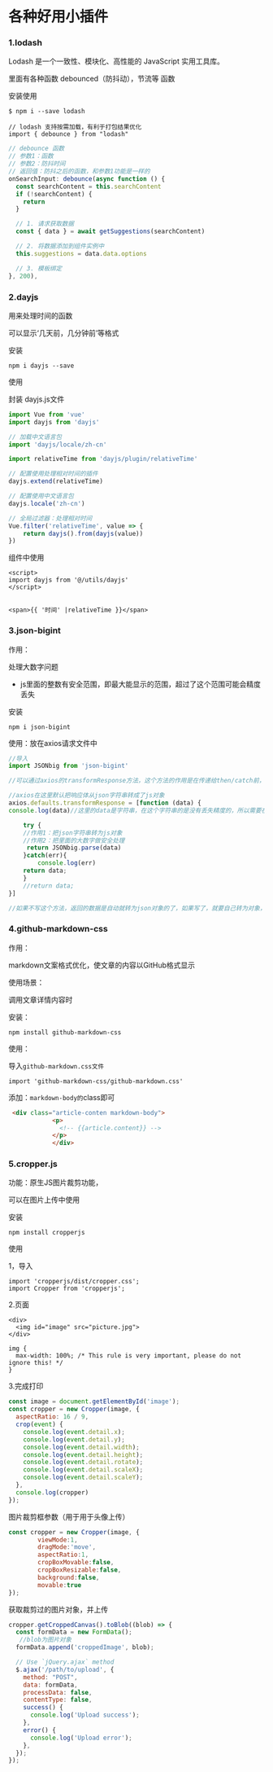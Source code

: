 #              各种好用小插件

### 1.lodash

Lodash 是一个一致性、模块化、高性能的 JavaScript 实用工具库。

里面有各种函数  debounced（防抖动），节流等 函数

安装使用

```
$ npm i --save lodash
```

```
// lodash 支持按需加载，有利于打包结果优化
import { debounce } from "lodash"
```

```js
// debounce 函数
// 参数1：函数
// 参数2：防抖时间
// 返回值：防抖之后的函数，和参数1功能是一样的
onSearchInput: debounce(async function () {
  const searchContent = this.searchContent
  if (!searchContent) {
    return
  }

  // 1. 请求获取数据
  const { data } = await getSuggestions(searchContent)

  // 2. 将数据添加到组件实例中
  this.suggestions = data.data.options

  // 3. 模板绑定
}, 200),
```

### 2.dayjs

用来处理时间的函数

可以显示‘几天前，几分钟前’等格式

安装

```
npm i dayjs --save
```

使用

封装 dayjs.js文件

```js
import Vue from 'vue'
import dayjs from 'dayjs'

// 加载中文语言包
import 'dayjs/locale/zh-cn'

import relativeTime from 'dayjs/plugin/relativeTime'

// 配置使用处理相对时间的插件
dayjs.extend(relativeTime)

// 配置使用中文语言包
dayjs.locale('zh-cn')

// 全局过滤器：处理相对时间
Vue.filter('relativeTime', value => {
    return dayjs().from(dayjs(value))
})
```

组件中使用

```
<script>
import dayjs from '@/utils/dayjs'
</script>


<span>{{ '时间' |relativeTime }}</span>

```

### 3.json-bigint

作用：

处理大数字问题

- js里面的整数有安全范围，即最大能显示的范围，超过了这个范围可能会精度丢失

安装

```
npm i json-bigint
```

使用：放在axios请求文件中

```js
//导入
import JSONbig from 'json-bigint'

//可以通过axios的transformResponse方法，这个方法的作用是在传递给then/catch前，允许修改响应数据

//axios在这里默认把响应体从json字符串转成了js对象
axios.defaults.transformResponse = [function (data) {
console.log(data)//这里的data是字符串，在这个字符串的是没有丢失精度的，所以需要在这里先把精度调好

	try {
	//作用1：把json字符串转为js对象
	//作用2：把里面的大数字做安全处理
	 return JSONbig.parse(data)
	}catch(err){
        console.log(err)
	return data;
	}
	//return data;
}]

//如果不写这个方法，返回的数据是自动就转为json对象的了，如果写了，就要自己转为对象，即return JSON.parse(data)

```

### 4.github-markdown-css

作用：

markdown文案格式优化，使文章的内容以GitHub格式显示

使用场景：

调用文章详情内容时

安装：

```
npm install github-markdown-css
```

使用：

导入`github-markdown.css文件`

```
import 'github-markdown-css/github-markdown.css'
```

添加：`markdown-body的`class即可

```html
 <div class="article-conten markdown-body">
            <p>
              <!-- {{article.content}} -->
            </p>
            </div>
```

### 5.cropper.js

功能：原生JS图片裁剪功能，

可以在图片上传中使用

安装

```
npm install cropperjs
```

使用

1，导入

```
import 'cropperjs/dist/cropper.css';
import Cropper from 'cropperjs';
```

2.页面

```
<div>
  <img id="image" src="picture.jpg">
</div>
```

```
img {
  max-width: 100%; /* This rule is very important, please do not ignore this! */
}
```

3.完成打印

```js
const image = document.getElementById('image');
const cropper = new Cropper(image, {
  aspectRatio: 16 / 9,
  crop(event) {
    console.log(event.detail.x);
    console.log(event.detail.y);
    console.log(event.detail.width);
    console.log(event.detail.height);
    console.log(event.detail.rotate);
    console.log(event.detail.scaleX);
    console.log(event.detail.scaleY);
  },
  console.log(cropper)
});

```

图片裁剪框参数（用于用于头像上传）

```js
const cropper = new Cropper(image, {
        viewMode:1,
        dragMode:'move',
        aspectRatio:1,
        cropBoxMovable:false,
        cropBoxResizable:false,
        background:false,
        movable:true
});
```



获取裁剪过的图片对象，并上传

```js
cropper.getCroppedCanvas().toBlob((blob) => {
  const formData = new FormData();
   //blob为图片对象
  formData.append('croppedImage', blob);

  // Use `jQuery.ajax` method
  $.ajax('/path/to/upload', {
    method: "POST",
    data: formData,
    processData: false,
    contentType: false,
    success() {
      console.log('Upload success');
    },
    error() {
      console.log('Upload error');
    },
  });
});
```

